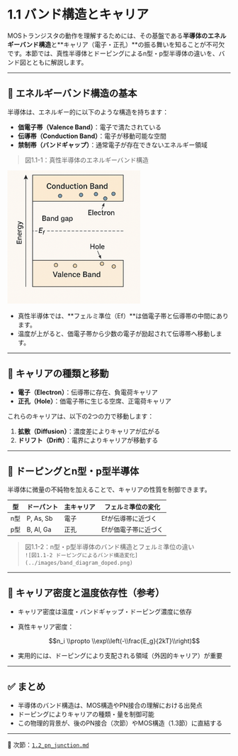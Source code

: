 # 1.1 バンド構造とキャリア

MOSトランジスタの動作を理解するためには、その基盤である**半導体のエネルギーバンド構造**と**キャリア（電子・正孔）**の振る舞いを知ることが不可欠です。本節では、真性半導体とドーピングによるn型・p型半導体の違いを、バンド図とともに解説します。

---

## 🔹 エネルギーバンド構造の基本

半導体は、エネルギー的に以下のような構造を持ちます：

- **価電子帯（Valence Band）**：電子で満たされている
- **伝導帯（Conduction Band）**：電子が移動可能な空間
- **禁制帯（バンドギャップ）**：通常電子が存在できないエネルギー領域

> 図1.1-1：真性半導体のエネルギーバンド構造 
<img src="./images/band_diagram_intrinsic.png" alt="図1.1-1 真性半導体のバンド図" width="300px">

- 真性半導体では、**フェルミ準位（Ef）**は価電子帯と伝導帯の中間にあります。
- 温度が上がると、価電子帯から少数の電子が励起されて伝導帯へ移動します。

---

## 🔹 キャリアの種類と移動

- **電子（Electron）**：伝導帯に存在、負電荷キャリア
- **正孔（Hole）**：価電子帯に生じる空席、正電荷キャリア

これらのキャリアは、以下の2つの力で移動します：

1. **拡散（Diffusion）**：濃度差によりキャリアが広がる
2. **ドリフト（Drift）**：電界によりキャリアが移動する

---

## 🔹 ドーピングとn型・p型半導体

半導体に微量の不純物を加えることで、キャリアの性質を制御できます。

| 型 | ドーパント | 主キャリア | フェルミ準位の変化 |
|----|-------------|------------|----------------------|
| n型 | P, As, Sb  | 電子       | Efが伝導帯に近づく   |
| p型 | B, Al, Ga  | 正孔       | Efが価電子帯に近づく |

> 図1.1-2：n型・p型半導体のバンド構造とフェルミ準位の違い  
> `![図1.1-2 ドーピングによるバンド構造変化](../images/band_diagram_doped.png)`

---

## 🔹 キャリア密度と温度依存性（参考）

- キャリア密度は温度・バンドギャップ・ドーピング濃度に依存
- 真性キャリア密度：
   
  $$n_i \\propto \\exp\\left(-\\frac{E_g}{2kT}\\right)$$

- 実用的には、ドーピングにより支配される領域（外因的キャリア）が重要

---

## ✅ まとめ

- 半導体のバンド構造は、MOS構造やPN接合の理解における出発点
- ドーピングによりキャリアの種類・量を制御可能
- この物理的背景が、後のPN接合（次節）やMOS構造（1.3節）に直結する

---

📎 次節：[`1.2_pn_junction.md`](./1.2_pn_junction.md)  
